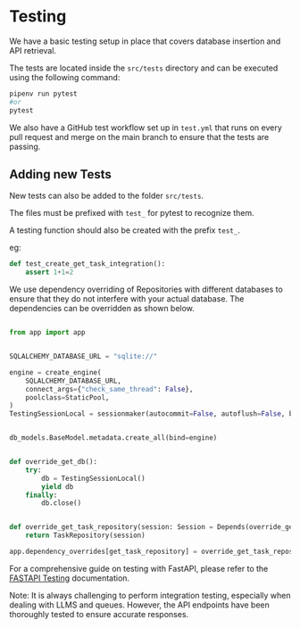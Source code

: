 # Testing

We have a basic testing setup in place that covers database insertion and API retrieval.

The tests are located inside the `src/tests` directory and can be executed using the following command:

```bash
pipenv run pytest
#or
pytest
```

We also have a GitHub test workflow set up in `test.yml` that runs on every pull request and merge on the main branch to ensure that the tests are passing.

## Adding new Tests

New tests can also be added to the folder `src/tests`.

The files must be prefixed with `test_` for pytest to recognize them.

A testing function should also be created with the prefix `test_`.

eg:

```python
def test_create_get_task_integration():
    assert 1+1=2
```

We use dependency overriding of Repositories with different databases to ensure that they do not interfere with your actual database. The dependencies can be overridden as shown below.

```python

from app import app


SQLALCHEMY_DATABASE_URL = "sqlite://"

engine = create_engine(
    SQLALCHEMY_DATABASE_URL,
    connect_args={"check_same_thread": False},
    poolclass=StaticPool,
)
TestingSessionLocal = sessionmaker(autocommit=False, autoflush=False, bind=engine)


db_models.BaseModel.metadata.create_all(bind=engine)


def override_get_db():
    try:
        db = TestingSessionLocal()
        yield db
    finally:
        db.close()


def override_get_task_repository(session: Session = Depends(override_get_db)):
    return TaskRepository(session)

app.dependency_overrides[get_task_repository] = override_get_task_repository

```

For a comprehensive guide on testing with FastAPI, please refer to the [FASTAPI Testing](https://fastapi.tiangolo.com/tutorial/testing/) documentation.

Note:
It is always challenging to perform integration testing, especially when dealing with LLMS and queues. However, the API endpoints have been thoroughly tested to ensure accurate responses.
